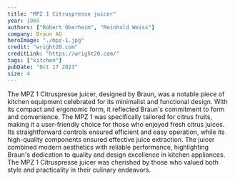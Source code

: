 ```yaml
---
title: "MPZ 1 Citruspresse juicer"
year: 1965
authors: ["Robert Oberheim", "Reinhold Weiss"]
company: Braun AG
heroImage: "./mpz-1.jpg"
credit: "wright20.com"
creditLink: "https://wright20.com/"
tags: ["kitchen"]
pubDate: "Oct 17 2023"
size: 4
---
```


The MPZ 1 Citruspresse juicer, designed by Braun, was a notable piece of kitchen equipment celebrated for its minimalist and functional design. With its compact and ergonomic form, it reflected Braun's commitment to form and convenience. The MPZ 1 was specifically tailored for citrus fruits, making it a user-friendly choice for those who enjoyed fresh citrus juices. Its straightforward controls ensured efficient and easy operation, while its high-quality components ensured effective juice extraction. The juicer combined modern aesthetics with reliable performance, highlighting Braun's dedication to quality and design excellence in kitchen appliances. The MPZ 1 Citruspresse juicer was cherished by those who valued both style and practicality in their culinary endeavors.
